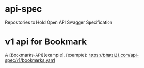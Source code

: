 # api-spec
Repositories to Hold Open API Swagger Specification

# v1 api for Bookmark
A [Bookmarks-API][example].
  [example]: https://bhatt121.com/api-spec/v1/bookmarks.yaml
